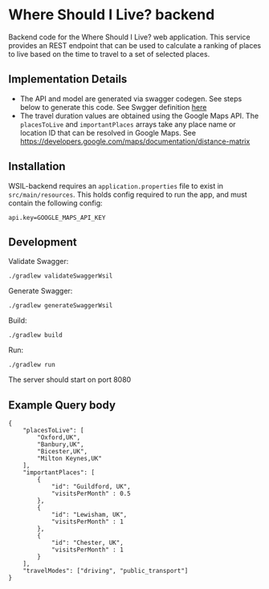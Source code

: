 # Where Should I Live? backend #
Backend code for the Where Should I Live? web application. This service provides an REST endpoint that can be used to calculate a ranking of places to live based on the time to travel to a set of selected places.

## Implementation Details
- The API and model are generated via swagger codegen. See steps below to generate this code. See Swgger definition [here](app/wsil.yaml)
- The travel duration values are obtained using the Google Maps API. The `placesToLive` and `importantPlaces` arrays take any place name or location ID that can be resolved in Google Maps. See https://developers.google.com/maps/documentation/distance-matrix

## Installation
WSIL-backend requires an `application.properties` file to exist in `src/main/resources`. This holds config required to run the app, and must contain the following config:
```
api.key=GOOGLE_MAPS_API_KEY
```

## Development
Validate Swagger:
``` 
./gradlew validateSwaggerWsil
``` 

Generate Swagger:
``` 
./gradlew generateSwaggerWsil
``` 

Build:
```
./gradlew build
```

Run:
``` 
./gradlew run
``` 
The server should start on port 8080

## Example Query body
```
{
    "placesToLive": [
        "Oxford,UK",
        "Banbury,UK",
        "Bicester,UK",
        "Milton Keynes,UK"
    ],
    "importantPlaces": [
        {
            "id": "Guildford, UK",
            "visitsPerMonth" : 0.5
        },
        {
            "id": "Lewisham, UK",
            "visitsPerMonth" : 1
        },
        {
            "id": "Chester, UK",
            "visitsPerMonth" : 1
        }
    ],
    "travelModes": ["driving", "public_transport"]
}
```
